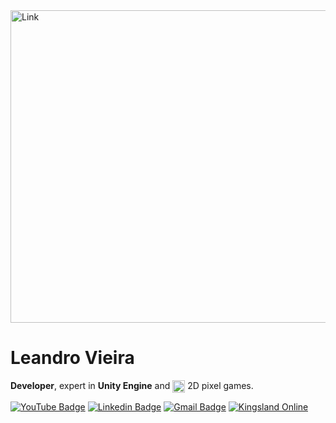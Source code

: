 <img align="center" alt="Link" height="500" width="1000" src="https://i.gifer.com/75xZ.gif">

# Leandro Vieira

**Developer**, expert in **Unity Engine** and <img align="center" alt="<3" height="20" width="" src="https://images-wixmp-ed30a86b8c4ca887773594c2.wixmp.com/f/17fa94fb-0ae5-45a2-8313-2d3eedaf69db/d8fohut-eb4f893c-d1ad-4111-8e05-29993454b082.gif?token=eyJ0eXAiOiJKV1QiLCJhbGciOiJIUzI1NiJ9.eyJpc3MiOiJ1cm46YXBwOjdlMGQxODg5ODIyNjQzNzNhNWYwZDQxNWVhMGQyNmUwIiwic3ViIjoidXJuOmFwcDo3ZTBkMTg4OTgyMjY0MzczYTVmMGQ0MTVlYTBkMjZlMCIsImF1ZCI6WyJ1cm46c2VydmljZTpmaWxlLmRvd25sb2FkIl0sIm9iaiI6W1t7InBhdGgiOiIvZi8xN2ZhOTRmYi0wYWU1LTQ1YTItODMxMy0yZDNlZWRhZjY5ZGIvZDhmb2h1dC1lYjRmODkzYy1kMWFkLTQxMTEtOGUwNS0yOTk5MzQ1NGIwODIuZ2lmIn1dXX0.BS_NVOfP7moX35kDY4MtYba6eTrdRwh16GIAwUK8eQ8"> 2D pixel games.


[![YouTube Badge](https://img.shields.io/badge/-twotvgames-white?style=flat&logo=YouTube&logoColor=ff0000&link=https://www.youtube.com/twotvgames?view_as=subscriber)](https://www.youtube.com/twotvgames?view_as=subscriber)
[![Linkedin Badge](https://img.shields.io/badge/-leandroviieira-blue?style=flat-square&logo=Linkedin&logoColor=white&link=https://www.linkedin.com/in/leandroviieira/)](https://www.linkedin.com/in/leandroviieira/)
[![Gmail Badge](https://img.shields.io/badge/-leandrovieira92@gmail.com-c14438?style=flat-square&logo=Gmail&logoColor=white&link=mailto:leandrovieira92@gmail.com)](mailto:leandrovieira92@gmail.com)
[![Kingsland Online](https://img.shields.io/badge/Kingsland_Online-2ea44f)](https://kingsland-online.com/)
